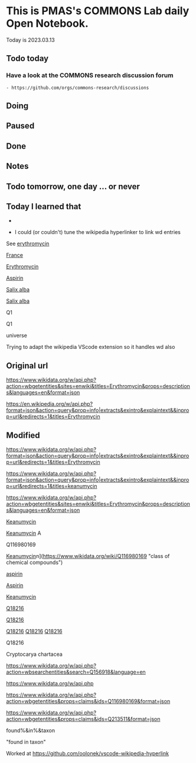 
# This is PMAS's COMMONS Lab daily Open Notebook.

Today is 2023.03.13

## Todo today

### Have a look at the COMMONS research discussion forum
    - https://github.com/orgs/commons-research/discussions
###
###

## Doing

## Paused

## Done

## Notes

## Todo tomorrow, one day ... or never 


###
###


## Today I learned that

- 

- I could (or couldn't) tune the wikipedia hyperlinker to link wd entries

See [erythromycin](https://en.wikipedia.org/wiki/Erythromycin "Erythromycin is an antibiotic used for the treatment of a number of bacterial infections. This includes respiratory tract infections, skin infections, chlamydia infections, pelvic inflammatory disease, and syphilis. It may also be used during pregnancy to prevent Group B streptococcal infection in the newborn, as well as to improve delayed stomach emptying. It can be given intravenously and by mouth. An eye ointment is routinely recommended after delivery to prevent eye infections in the newborn.Common side effects include abdominal cramps, vomiting, and diarrhea. More serious side effects may include Clostridium difficile colitis, liver problems, prolonged QT, and allergic reactions. It is generally safe in those who are allergic to penicillin. Erythromycin also appears to be safe to use during pregnancy. While generally regarded as safe during breastfeeding, its use by the mother during the first two weeks of life may increase the risk of pyloric stenosis in the baby. This risk also applies if taken directly by the baby during this age. It is in the macrolide family of antibiotics and works by decreasing bacterial protein production.Erythromycin was first isolated in 1952 from the bacteria Saccharopolyspora erythraea. It is on the World Health Organization's List of Essential Medicines. In 2020, it was the 225th most commonly prescribed medication in the United States, with more than 2 million prescriptions.")




[France](Q142 "Q142")


[Erythromycin](Q213511 "Q213511")


[Aspirin](Q18216 "medication used to treat pain and decrease the risk of heart disease")

[Salix alba](Q156918 "species of plant")



[Salix alba](https://www.wikidata.org/wiki/Q156918 "species of plant")

Q1

Q1

universe

Trying to adapt the wikipedia VScode extension so it handles wd also

## Original url

https://www.wikidata.org/w/api.php?action=wbgetentities&sites=enwiki&titles=Erythromycin&props=descriptions&languages=en&format=json



https://en.wikipedia.org/w/api.php?format=json&action=query&prop=info|extracts&exintro&explaintext&&inprop=url&redirects=1&titles=Erythromycin

## Modified

https://www.wikidata.org/w/api.php?format=json&action=query&prop=info|extracts&exintro&explaintext&&inprop=url&redirects=1&titles=Erythromycin


https://www.wikidata.org/w/api.php?format=json&action=query&prop=info|extracts&exintro&explaintext&&inprop=url&redirects=1&titles=keanumycin

https://www.wikidata.org/w/api.php?action=wbgetentities&sites=enwiki&titles=Erythromycin&props=descriptions&languages=en&format=json



[Keanumycin](https://www.wikidata.org/wiki/Q116980169 "class of chemical compounds")


[Keanumycin](https://www.wikidata.org/wiki/Q116980169 "class of chemical compounds") A

Q116980169


[Keanumycin](https://www.wikidata.org/wiki/Q116980169 "class of chemical compounds")n](https://www.wikidata.org/wiki/Q116980169 "class of chemical compounds")


[aspirin](https://en.wikipedia.org/wiki/Aspirin "Aspirin, also known as acetylsalicylic acid \(ASA\), is a nonsteroidal anti-inflammatory drug \(NSAID\) used to reduce pain, fever, and\/or inflammation, and as an antithrombotic. Specific inflammatory conditions which aspirin is used to treat include Kawasaki disease, pericarditis, and rheumatic fever.Aspirin is also used long-term to help prevent further heart attacks, ischaemic strokes, and blood clots in people at high risk. For pain or fever, effects typically begin within 30 minutes. Aspirin works similarly to other NSAIDs but also suppresses the normal functioning of platelets.One common adverse effect is an upset stomach. More significant side effects include stomach ulcers, stomach bleeding, and worsening asthma. Bleeding risk is greater among those who are older, drink alcohol, take other NSAIDs, or are on other blood thinners. Aspirin is not recommended in the last part of pregnancy. It is not generally recommended in children with infections because of the risk of Reye syndrome. High doses may result in ringing in the ears.A precursor to aspirin found in the bark of the willow tree \(genus Salix\) has been used for its health effects for at least 2,400 years. In 1853, chemist Charles Frédéric Gerhardt treated the medicine sodium salicylate with acetyl chloride to produce acetylsalicylic acid for the first time. Over the next 50 years, other chemists established the chemical structure and devised more efficient production methods.: 69–75 Aspirin is available without medical prescription as a proprietary or generic medication in most jurisdictions. It is one of the most widely used medications globally, with an estimated 40,000 tonnes \(44,000 tons\) \(50 to 120 billion pills\) consumed each year, and is on the World Health Organization's List of Essential Medicines. In 2020, it was the 36th most commonly prescribed medication in the United States, with more than 17 million prescriptions.")

[Aspirin](https://www.wikidata.org/wiki/Q18216 "medication used to treat pain and decrease the risk of heart disease")


[Keanumycin](https://www.wikidata.org/wiki/Q116980169 "class of chemical compounds")


[Q18216](https://www.wikidata.org/wiki/Q257106 "Q257106")


[Q18216](https://www.wikidata.org/wiki/Q257106,Q1856114,Q177932 "Q257106")


[Q18216](https://www.wikidata.org/wiki/Q257106)
[Q18216](https://www.wikidata.org/wiki/Q1856114)
[Q18216](https://www.wikidata.org/wiki/Q177932)



Q18216

Cryptocarya chartacea

https://www.wikidata.org/w/api.php?action=wbsearchentities&search=Q156918&language=en


https://www.wikidata.org/w/api.php

[](../../../Dropbox/git_repos/random/vscode-wikipedia-hyperlink/)


https://www.wikidata.org/w/api.php?action=wbgetentities&props=claims&ids=Q116980169&format=json

https://www.wikidata.org/w/api.php?action=wbgetentities&props=claims&ids=Q213511&format=json



found%&in%&taxon

"found in taxon"


Worked at https://github.com/oolonek/vscode-wikipedia-hyperlink